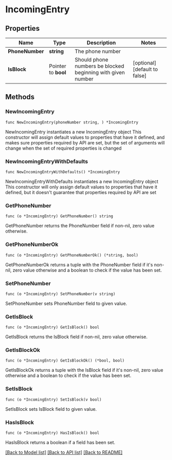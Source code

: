 # IncomingEntry

## Properties

Name | Type | Description | Notes
------------ | ------------- | ------------- | -------------
**PhoneNumber** | **string** | The phone number | 
**IsBlock** | Pointer to **bool** | Should phone numbers be blocked beginning with given number | [optional] [default to false]

## Methods

### NewIncomingEntry

`func NewIncomingEntry(phoneNumber string, ) *IncomingEntry`

NewIncomingEntry instantiates a new IncomingEntry object
This constructor will assign default values to properties that have it defined,
and makes sure properties required by API are set, but the set of arguments
will change when the set of required properties is changed

### NewIncomingEntryWithDefaults

`func NewIncomingEntryWithDefaults() *IncomingEntry`

NewIncomingEntryWithDefaults instantiates a new IncomingEntry object
This constructor will only assign default values to properties that have it defined,
but it doesn't guarantee that properties required by API are set

### GetPhoneNumber

`func (o *IncomingEntry) GetPhoneNumber() string`

GetPhoneNumber returns the PhoneNumber field if non-nil, zero value otherwise.

### GetPhoneNumberOk

`func (o *IncomingEntry) GetPhoneNumberOk() (*string, bool)`

GetPhoneNumberOk returns a tuple with the PhoneNumber field if it's non-nil, zero value otherwise
and a boolean to check if the value has been set.

### SetPhoneNumber

`func (o *IncomingEntry) SetPhoneNumber(v string)`

SetPhoneNumber sets PhoneNumber field to given value.


### GetIsBlock

`func (o *IncomingEntry) GetIsBlock() bool`

GetIsBlock returns the IsBlock field if non-nil, zero value otherwise.

### GetIsBlockOk

`func (o *IncomingEntry) GetIsBlockOk() (*bool, bool)`

GetIsBlockOk returns a tuple with the IsBlock field if it's non-nil, zero value otherwise
and a boolean to check if the value has been set.

### SetIsBlock

`func (o *IncomingEntry) SetIsBlock(v bool)`

SetIsBlock sets IsBlock field to given value.

### HasIsBlock

`func (o *IncomingEntry) HasIsBlock() bool`

HasIsBlock returns a boolean if a field has been set.


[[Back to Model list]](../README.md#documentation-for-models) [[Back to API list]](../README.md#documentation-for-api-endpoints) [[Back to README]](../README.md)


